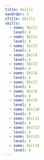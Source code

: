 ```yaml
---
title: Skills
navOrder: 3
sTitle: Skills
skills:
  - name: Skil1
    level: 4
  - name: Skil2
    level: 4
  - name: Skil3
    level: 4
  - name: Skil4
    level: 4
  - name: Skil5
    level: 4
  - name: Skil6
    level: 4
  - name: Skil7
    level: 4
  - name: Skil8
    level: 4
  - name: Skil9
    level: 4
  - name: Skil10
    level: 4
  - name: Skil11
    level: 4
  - name: Skil12
    level: 4
  - name: Skil13
    level: 4
  - name: Skil14
    level: 4
---
```

